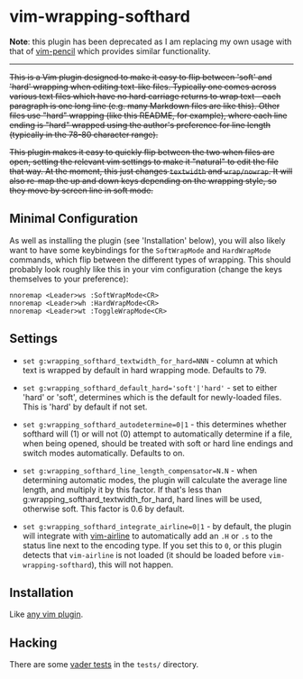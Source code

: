 # vim-wrapping-softhard

**Note**: this plugin has been deprecated as I am replacing my own usage with
that of [vim-pencil](https://github.com/reedes/vim-pencil) which provides
similar functionality.

---

~~This is a Vim plugin designed to make it easy to flip between 'soft' and
'hard' wrapping when editing text-like files. Typically one comes across
various text files which have no hard carriage returns to wrap text - each
paragraph is one long line (e.g. many Markdown files are like this). Other
files use "hard" wrapping (like this README, for example), where each line
ending is "hard" wrapped using the author's preference for line length
(typically in the 78-80 character range).~~

~~This plugin makes it easy to quickly flip between the two when files are open,
setting the relevant vim settings to make it "natural" to edit the file that
way. At the moment, this just changes `textwidth` and `wrap/nowrap`. It will
also re-map the up and down keys depending on the wrapping style, so they
move by screen line in soft mode.~~

## Minimal Configuration

As well as installing the plugin (see 'Installation' below), you will also
likely want to have some keybindings for the `SoftWrapMode` and `HardWrapMode`
commands, which flip between the different types of wrapping. This should
probably look roughly like this in your vim configuration (change the keys
themselves to your preference):

    nnoremap <Leader>ws :SoftWrapMode<CR>
    nnoremap <Leader>wh :HardWrapMode<CR>
    nnoremap <Leader>wt :ToggleWrapMode<CR>

## Settings

* `set g:wrapping_softhard_textwidth_for_hard=NNN` - column at which text is
  wrapped by default in hard wrapping mode. Defaults to 79.

* `set g:wrapping_softhard_default_hard='soft'|'hard'` - set to either 'hard'
  or 'soft', determines which is the default for newly-loaded files. This is
  'hard' by default if not set.

* `set g:wrapping_softhard_autodetermine=0|1` - this determines whether
  softhard will (1) or will not (0) attempt to automatically determine if a
  file, when being opened, should be treated with soft or hard line endings
  and switch modes automatically. Defaults to on.

* `set g:wrapping_softhard_line_length_compensator=N.N` - when determining
  automatic modes, the plugin will calculate the average line length, and
  multiply it by this factor. If that's less than
  g:wrapping_softhard_textwidth_for_hard, hard lines will be used, otherwise
  soft. This factor is 0.6 by default.

* `set g:wrapping_softhard_integrate_airline=0|1` - by default, the plugin
  will integrate with
  [vim-airline](https://github.com/vim-airline/vim-airline/) to automatically
  add an `.H` or `.s` to the status line next to the encoding type. If you
  set this to `0`, or this plugin detects that `vim-airline` is not loaded (it
  should be loaded before `vim-wrapping-softhard`), this will not happen.

## Installation

Like [any vim
plugin](https://vi.stackexchange.com/questions/613/how-do-i-install-a-plugin-in-vim-vi).

## Hacking

There are some [vader tests](https://github.com/junegunn/vader.vim) in the
`tests/` directory.
